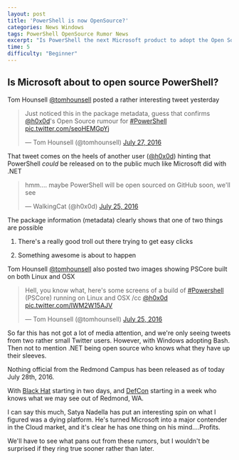 ```yaml
---
layout: post
title: 'PowerShell is now OpenSource?'
categories: News Windows
tags: PowerShell OpenSource Rumor News
excerpt: "Is PowerShell the next Microsoft product to adopt the Open Source life?"
time: 5
difficulty: "Beginner"
---
```


## Is Microsoft about to open source PowerShell?

Tom Hounsell [@tomhounsell](https://twitter.com/tomhounsell) posted a rather interesting tweet yesterday

<blockquote class="twitter-tweet" data-lang="en"><p lang="en" dir="ltr">Just noticed this in the package metadata, guess that confirms <a href="https://twitter.com/h0x0d">@h0x0d</a>&#39;s Open Source rumour for <a href="https://twitter.com/hashtag/PowerShell?src=hash">#PowerShell</a> <a href="https://t.co/seoHEMGpYj">pic.twitter.com/seoHEMGpYj</a></p>&mdash; Tom Hounsell (@tomhounsell) <a href="https://twitter.com/tomhounsell/status/758313989487091712">July 27, 2016</a></blockquote>
<script async src="//platform.twitter.com/widgets.js" charset="utf-8"></script>

That tweet comes on the heels of another user ([@h0x0d](https://twitter.com/h0x0d/)) hinting that PowerShell *could* be released on to the public much like Microsoft did with .NET

<blockquote class="twitter-tweet" data-lang="en"><p lang="en" dir="ltr">hmm.... maybe PowerShell will be open sourced on GitHub soon, we&#39;ll see</p>&mdash; WalkingCat (@h0x0d) <a href="https://twitter.com/h0x0d/status/757585198926077956">July 25, 2016</a></blockquote>
<script async src="//platform.twitter.com/widgets.js" charset="utf-8"></script>

The package information (metadata) clearly shows that one of two things are possible

1. There's a really good troll out there trying to get easy clicks

2. Something awesome is about to happen

Tom Hounsell [@tomhounsell](https://twitter.com/tomhounsell) also posted two images showing PSCore built on both Linux and OSX

<blockquote class="twitter-tweet" data-lang="en"><p lang="en" dir="ltr">Hell, you know what, here&#39;s some screens of a build of <a href="https://twitter.com/hashtag/Powershell?src=hash">#Powershell</a> (PSCore) running on Linux and OSX /cc <a href="https://twitter.com/h0x0d">@h0x0d</a> <a href="https://t.co/lWM2W15AJV">pic.twitter.com/lWM2W15AJV</a></p>&mdash; Tom Hounsell (@tomhounsell) <a href="https://twitter.com/tomhounsell/status/757591799317819393">July 25, 2016</a></blockquote>
<script async src="//platform.twitter.com/widgets.js" charset="utf-8"></script>

So far this has not got a lot of media attention, and we're only seeing tweets from two rather small Twitter users. However, with Windows adopting Bash. Then not to mention .NET being open source who knows what they have up their sleeves.

Nothing official from the Redmond Campus has been released as of today July 28th, 2016.

With [Black Hat](https://www.blackhat.com/) starting in two days, and [DefCon](https://www.defcon.org/) starting in a week who knows what we may see out of Redmond, WA.

I can say this much, Satya Nadella has put an interesting spin on what I figured was a dying platform. He's turned Microsoft into a major contender in the Cloud market, and it's clear he has one thing on his mind....Profits.

We'll have to see what pans out from these rumors, but I wouldn't be surprised if they ring true sooner rather than later.
